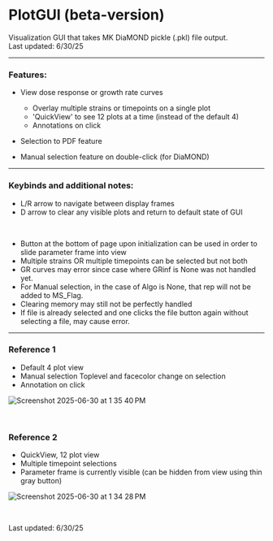 # PlotGUI (beta-version)
Visualization GUI that takes MK DiaMOND pickle (.pkl) file output. <br>
Last updated: 6/30/25

----------------

### Features:
* View dose response or growth rate curves
  * Overlay multiple strains or timepoints on a single plot
  * 'QuickView' to see 12 plots at a time (instead of the default 4)
  * Annotations on click 

* Selection to PDF feature

* Manual selection feature on double-click (for DiaMOND)

----------------

### Keybinds and additional notes:
* L/R arrow to navigate between display frames
* D arrow to clear any visible plots and return to default state of GUI
<br>

* Button at the bottom of page upon initialization can be used in order to slide parameter frame into view
* Multiple strains OR multiple timepoints can be selected but not both
* GR curves may error since case where GRinf is None was not handled yet.
* For Manual selection, in the case of Algo is None, that rep will not be added to MS_Flag. 
* Clearing memory may still not be perfectly handled
* If file is already selected and one clicks the file button again without selecting a file, may cause error.
  
----------------

### Reference 1<br>

- Default 4 plot view
- Manual selection Toplevel and facecolor change on selection 
- Annotation on click

![Screenshot 2025-06-30 at 1 35 40 PM](https://github.com/user-attachments/assets/715cae8c-48d4-4252-b9ce-11b997a70acf)

<br>

### Reference 2<br>

- QuickView, 12 plot view
- Multiple timepoint selections
- Parameter frame is currently visible (can be hidden from view using thin gray button)

![Screenshot 2025-06-30 at 1 34 28 PM](https://github.com/user-attachments/assets/afb47129-aaa8-40a9-b1f9-efbe215f5da2)







<br>

Last updated: 6/30/25
